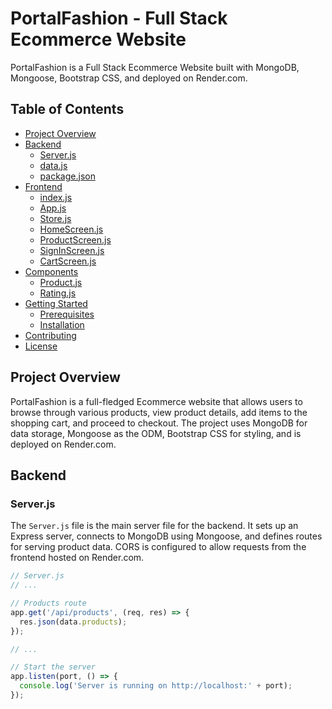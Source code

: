 # PortalFashion - Full Stack Ecommerce Website

PortalFashion is a Full Stack Ecommerce Website built with MongoDB, Mongoose, Bootstrap CSS, and deployed on Render.com.

## Table of Contents

- [Project Overview](#project-overview)
- [Backend](#backend)
  - [Server.js](#serverjs)
  - [data.js](#datajs)
  - [package.json](#packagejson)
- [Frontend](#frontend)
  - [index.js](#indexjs)
  - [App.js](#appjs)
  - [Store.js](#storejs)
  - [HomeScreen.js](#homescreenjs)
  - [ProductScreen.js](#productscreenjs)
  - [SignInScreen.js](#signinscreenjs)
  - [CartScreen.js](#cartscreenjs)
- [Components](#components)
  - [Product.js](#productjs)
  - [Rating.js](#ratingjs)
- [Getting Started](#getting-started)
  - [Prerequisites](#prerequisites)
  - [Installation](#installation)
- [Contributing](#contributing)
- [License](#license)

## Project Overview

PortalFashion is a full-fledged Ecommerce website that allows users to browse through various products, view product details, add items to the shopping cart, and proceed to checkout. The project uses MongoDB for data storage, Mongoose as the ODM, Bootstrap CSS for styling, and is deployed on Render.com.

## Backend

### Server.js

The `Server.js` file is the main server file for the backend. It sets up an Express server, connects to MongoDB using Mongoose, and defines routes for serving product data. CORS is configured to allow requests from the frontend hosted on Render.com.

```javascript
// Server.js
// ...

// Products route
app.get('/api/products', (req, res) => {
  res.json(data.products);
});

// ...

// Start the server
app.listen(port, () => {
  console.log('Server is running on http://localhost:' + port);
});
```
